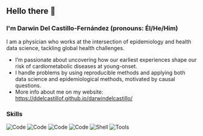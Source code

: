 ## Hello there 👋

### I'm Darwin Del Castillo-Fernández (pronouns: Él/He/Him) 

I am a physician who works at the intersection of epidemiology and health data science, tackling global health challenges.

- I’m passionate about uncovering how our earliest experiences shape our risk of cardiometabolic diseases at young-onset.
- I handle problems by using reproducible methods and applying both data science and epidemiological methods, motivated by causal questions.
- More info about me on my website: https://ddelcastillof.github.io/darwindelcastillo/
  
### Skills
![Code](https://img.shields.io/badge/Code-Stata-informational?style=flat&logo=stata&logoColor=white&color=1f5582)
![Code](https://img.shields.io/badge/Code-R-informational?style=flat&logo=r&logoColor=white&color=276DC3)
![Code](https://img.shields.io/badge/Code-Python-informational?style=flat&logo=python&logoColor=white&color=3776AB)
![Code](https://img.shields.io/badge/Code-SQL-informational?style=flat&logo=postgresql&logoColor=white&color=336791)
![Shell](https://img.shields.io/badge/Shell-Bash-informational?style=flat&logo=gnu-bash&logoColor=white&color=4EAA25)
![Tools](https://img.shields.io/badge/Tools-Git-informational?style=flat&logo=git&logoColor=white&color=F05032)

